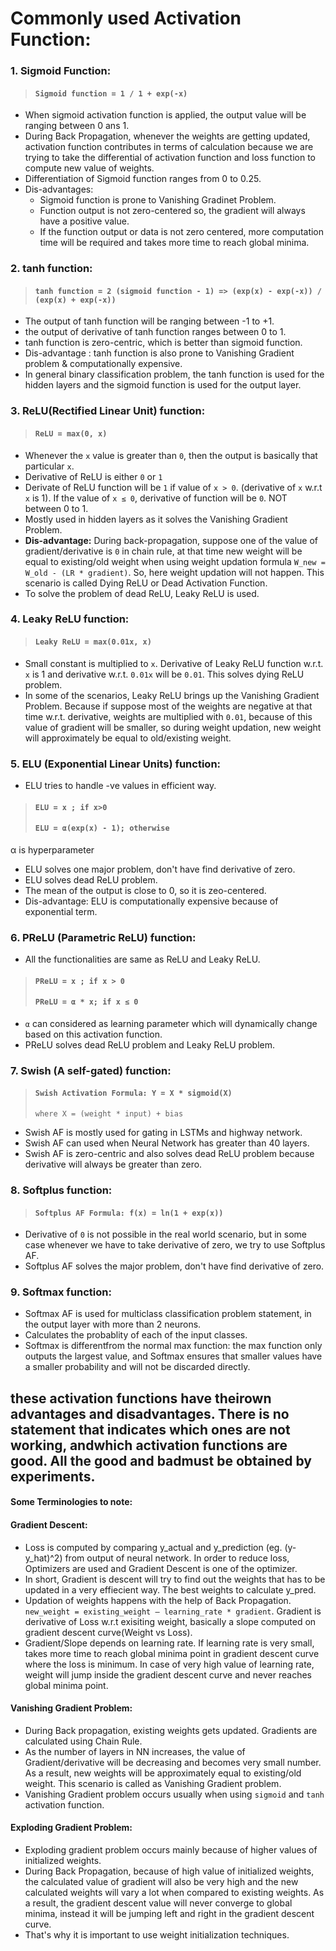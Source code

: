 # Commonly used Activation Function:
### 1. Sigmoid Function:
> #### `Sigmoid function = 1 / 1 + exp(-x)`
* When sigmoid activation function is applied, the output value will be ranging between 0 ans 1.
* During Back Propagation, whenever the weights are getting updated, activation function contributes in terms of calculation because we are trying to take the differential of activation function and loss function to compute new value of weights.
* Differentiation of Sigmoid function ranges from 0 to 0.25.
* Dis-advantages:
  * Sigmoid function is prone to Vanishing Gradinet Problem.
  * Function output is not zero-centered so, the gradient will always have a positive value.
  * If the function output or data is not zero centered, more computation time will be required and takes more time to reach global minima.

### 2. tanh function:
> #### `tanh function = 2 (sigmoid function - 1) => (exp(x) - exp(-x)) / (exp(x) + exp(-x))`

* The output of tanh function will be ranging between -1 to +1.
* the output of derivative of tanh function ranges between 0 to 1.
* tanh function is zero-centric, which is better than sigmoid function.
* Dis-advantage : tanh function is also prone to Vanishing Gradient problem & computationally expensive.
* In general binary classification problem, the tanh function is used for the hidden layers and the sigmoid function is used for the output layer.

### 3. ReLU(Rectified Linear Unit) function:
> #### `ReLU = max(0, x)`
* Whenever the `x` value is greater than `0`, then the output is basically that particular `x`.
* Derivative of ReLU is either `0` or `1`
* Derivate of ReLU function will be `1` if value of `x > 0`. (derivative of `x` w.r.t `x` is 1). If the value of `x ≤ 0`, derivative of function will be `0`. NOT between 0 to 1. 
* Mostly used in hidden layers as it solves the Vanishing Gradient Problem.
* **Dis-advantage:** During back-propagation, suppose one of the value of gradient/derivative is `0` in chain rule, at that time new weight will be equal to existing/old weight when using weight updation formula `W_new = W_old - (LR * gradient)`. So, here weight updation will not happen. This scenario is called Dying ReLU or Dead Activation Function.
* To solve the problem of dead ReLU, Leaky ReLU is used.

### 4. Leaky ReLU function:
> #### `Leaky ReLU = max(0.01x, x)`
* Small constant is multiplied to `x`. Derivative of Leaky ReLU function w.r.t. `x` is 1 and derivative w.r.t. `0.01x` will be `0.01`. This solves dying ReLU problem.
* In some of the scenarios, Leaky ReLU brings up the Vanishing Gradient Problem. Because if suppose  most of the weights are negative at that time w.r.t. derivative, weights are multiplied with `0.01`, because of this value of gradient will be smaller, so during weight updation, new weight will approximately be equal to old/existing weight. 

### 5. ELU (Exponential Linear Units) function:
* ELU tries to handle -ve values in efficient way.
> #### `ELU = x ; if x>0`
> #### `ELU = α(exp(x) - 1); otherwise`<br>
α is hyperparameter
* ELU solves one major problem, don't have find derivative of zero.
* ELU solves dead ReLU problem.
* The mean of the output is close to 0, so it is zeo-centered.
* Dis-advantage: ELU is computationally expensive because of exponential term.

### 6. PReLU (Parametric ReLU) function:
* All the functionalities are same as ReLU and Leaky ReLU.
> #### `PReLU = x ; if x > 0`
> #### `PReLU = α * x; if x ≤ 0` 
* `α` can considered as learning parameter which will dynamically change based on this activation function.
* PReLU solves dead ReLU problem and Leaky ReLU problem.

### 7. Swish (A self-gated) function:
> #### `Swish Activation Formula: Y = X * sigmoid(X)`
> `where X = (weight * input) + bias`
* Swish AF is mostly used for gating in LSTMs and highway network.
* Swish AF can used when Neural Network has greater than 40 layers.
* Swish AF is zero-centric and also solves dead ReLU problem because derivative will always be greater than zero.

### 8. Softplus function:
> #### `Softplus AF Formula: f(x) = ln(1 + exp(x))`
* Derivative of `0` is not possible in the real world scenario, but in some case whenever we have to take derivative of zero, we try to use Softplus AF.
* Softplus AF solves the major problem, don't have find derivative of zero.

### 9. Softmax function:
* Softmax AF is used for multiclass classification problem statement, in the output layer with more than 2 neurons.
* Calculates the probablity of each of the input classes.
* Softmax is differentfrom the normal max function: the max function only outputs the largest value, and Softmax ensures that smaller values have a smaller probability and will not be discarded directly.

 
## these activation functions have theirown advantages and disadvantages. There is no statement that indicates which ones are not working, andwhich activation functions are good. All the good and badmust be obtained by experiments.


#### Some Terminologies to note:

#### Gradient Descent:
* Loss is computed by comparing y_actual and y_prediction (eg. (y-y_hat)^2) from output of neural network. In order to reduce loss, Optimizers are used and Gradient Descent is one of the optimizer.
* In short, Gradient is descent will try to find out the weights that has to be updated in a very effiecient way. The best weights to calculate y_pred.
* Updation of weights happens with the help of Back Propagation. `new_weight = existing_weight — learning_rate * gradient`. Gradient is derivative of Loss w.r.t exisiting weight, basically a slope computed on gradient descent curve(Weight vs Loss).
* Gradient/Slope depends on learning rate. If learning rate is very small, takes more time to reach global minima point in gradient descent curve where the loss is minimum. In case of very high value of learning rate, weight will jump inside the gradient descent curve and never reaches global minima point.

#### Vanishing Gradient Problem:
* During Back propagation, existing weights gets updated. Gradients are calculated using Chain Rule.
* As the number of layers in NN increases, the value of Gradient/derivative will be decreasing and becomes very small number. As a result, new weights will be approximately equal to existing/old weight.
This scenario is called as Vanishing Gradient problem.
* Vanishing Gradient problem occurs usually when using `sigmoid` and `tanh` activation function.

#### Exploding Gradient Problem:
* Exploding gradient problem occurs mainly because of higher values of initialized weights. 
* During Back Propagation, because of high value of initialized weights, the calculated value of gradient will also be very high and the new calculated weights will vary a lot when compared to existing weights. As a result, the gradient descent value will never converge to global minima, instead it will be jumping left and right in the gradient descent curve.
* That's why it is important to use weight initialization techniques.
